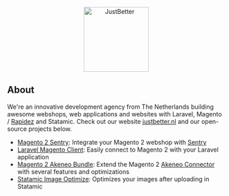 <p align="center">
    <a href="https://justbetter.nl/">
        <img src="https://github.com/justbetter/art/blob/master/justbetter-logo.svg?raw=true" height="150px" alt="JustBetter">
    </a>
</p>

## About

We're an innovative development agency from The Netherlands building awesome webshops, web applications and websites with Laravel, Magento / [Rapidez](https://github.com/rapidez) and Statamic. Check out our website [justbetter.nl](https://justbetter.nl/) and our open-source projects below.

* [Magento 2 Sentry](https://github.com/justbetter/magento2-sentry): Integrate your Magento 2 webshop with [Sentry](https://sentry.io)
* [Laravel Magento Client](https://github.com/justbetter/laravel-magento-client): Easily connect to Magento 2 with your Laravel application
* [Magento 2 Akeneo Bundle](https://github.com/justbetter/magento2-akeneo-bundle): Extend the Magento 2 [Akeneo Connector](https://github.com/akeneo/magento2-connector-community) with several features and optimizations
* [Statamic Image Optimize](https://github.com/justbetter/statamic-image-optimize): Optimizes your images after uploading in Statamic
